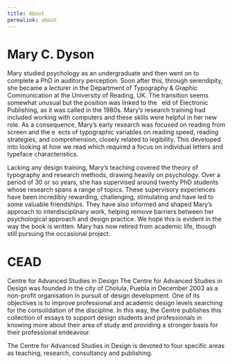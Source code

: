 ```yaml
---
title: About
permalink: about
---
```


# Mary C. Dyson

Mary studied psychology as an undergraduate and
then went on to complete a PhD in auditory perception.
Soon after this, through serendipity, she became a
lecturer in the Department of Typography & Graphic
Communication at the University of Reading, UK. The
transition seems somewhat unusual but the position
was linked to the  eld of Electronic Publishing, as it was
called in the 1980s. Mary’s research training had
included working with computers and these skills were
helpful in her new role. As a consequence, Mary’s early
research was focused on reading from screen and the
e ects of typographic variables on reading speed,
reading strategies, and comprehension, closely related
to legibility. This developed into looking at how we
read which required a focus on individual letters and
typeface characteristics.

Lacking any design training, Mary’s teaching covered
the theory of typography and research methods,
drawing heavily on psychology. Over a period of 30 or
so years, she has supervised around twenty PhD
students whose research spans a range of topics. These
supervisory experiences have been incredibly rewarding,
challenging, stimulating and have led to some
valuable friendships. They have also informed and
shaped Mary’s approach to interdisciplinary work,
helping remove barriers between her psychological
approach and design practice. We hope this is evident
in the way the book is written.
Mary has now retired from academic life, though still
pursuing the occasional project.

# CEAD

Centre for Advanced Studies in Design
The Centre for Advanced Studies in Design
was founded in the city of Cholula, Puebla
in December 2003 as a non-profit organisation
in pursuit of design development.
One of its objectives is to improve
professional and academic design levels
searching for the consolidation of the
discipline. In this way, the Centre publishes
this collection of essays to support design
students and professionals in knowing more
about their area of study and providing a
stronger basis for their professional
endeavour.

The Centre for Advanced Studies in Design is
devoted to four specific areas as teaching,
research, consultancy and publishing.